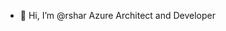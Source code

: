 - 👋 Hi, I’m @rshar Azure Architect and Developer


<!---
rshar/rshar is a ✨ special ✨ repository because its `README.md` (this file) appears on your GitHub profile.
You can click the Preview link to take a look at your changes.
--->
